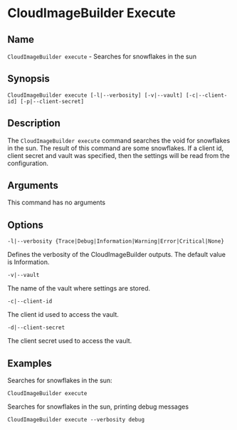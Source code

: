 # CloudImageBuilder Execute

## Name

`CloudImageBuilder execute` - Searches for snowflakes in the sun

## Synopsis

```
CloudImageBuilder execute [-l|--verbosity] [-v|--vault] [-c|--client-id] [-p|--client-secret]
```

## Description

The `CloudImageBuilder execute` command searches the void for snowflakes in the sun. The result of this command are some snowflakes. If a client id, client secret and vault was specified, then the settings will be read from the configuration.

## Arguments

This command has no arguments

## Options

`-l|--verbosity {Trace|Debug|Information|Warning|Error|Critical|None}`

Defines the verbosity of the CloudImageBuilder outputs. The default value is Information.

`-v|--vault`

The name of the vault where settings are stored.

`-c|--client-id`

The client id used to access the vault.

`-d|--client-secret`

The client secret used to access the vault.

## Examples

Searches for snowflakes in the sun:

```
CloudImageBuilder execute
```

Searches for snowflakes in the sun, printing debug messages

```
CloudImageBuilder execute --verbosity debug
```
